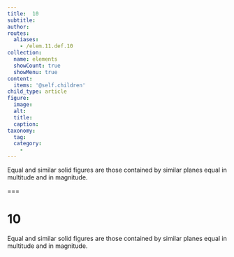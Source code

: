 ```yaml
---
title:  10
subtitle: 
author:
routes:
  aliases:
    - /elem.11.def.10
collection:
  name: elements
  showCount: true
  showMenu: true
content:
  items: '@self.children'
child_type: article
figure:
  image:
  alt:
  title:
  caption:
taxonomy:
  tag:
  category:
    - 
---
```


<p><hi rend="bold">Equal and similar solid figures</hi> are those contained by similar planes equal in multitude and in magnitude.</p>

===

<h1>10</h1>
<p><span class="bold">Equal and similar solid figures</span> are those contained by similar planes equal in multitude and in magnitude.</p>
